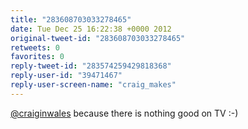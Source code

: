 ```yaml
---
title: "283608703033278465"
date: Tue Dec 25 16:22:38 +0000 2012
original-tweet-id: "283608703033278465"
retweets: 0
favorites: 0
reply-tweet-id: "283574259429818368"
reply-user-id: "39471467"
reply-user-screen-name: "craig_makes"
---
```

<a href="https://twitter.com/craiginwales">@craiginwales</a> because there is nothing good on TV :-)
